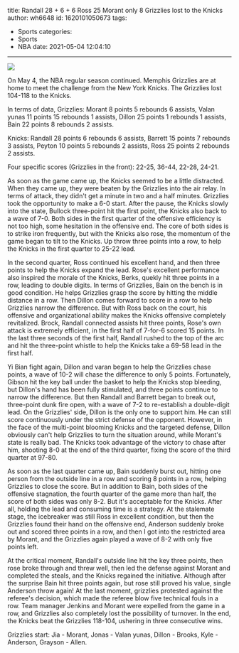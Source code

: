 title: Randall 28 + 6 + 6 Ross 25 Morant only 8 Grizzlies lost to the Knicks
author: wh6648
id: 1620101050673
tags: 
- Sports
categories: 
- Sports
- NBA
date: 2021-05-04 12:04:10
---
![](https://p5.itc.cn/q_70/images01/20210504/d31244c700124fa8b170226923afcd3c.jpeg)


On May 4, the NBA regular season continued. Memphis Grizzlies are at home to meet the challenge from the New York Knicks. The Grizzlies lost 104-118 to the Knicks.

In terms of data, Grizzlies: Morant 8 points 5 rebounds 6 assists, Valan yunas 11 points 15 rebounds 1 assists, Dillon 25 points 1 rebounds 1 assists, Bain 22 points 8 rebounds 2 assists.

Knicks: Randall 28 points 6 rebounds 6 assists, Barrett 15 points 7 rebounds 3 assists, Peyton 10 points 5 rebounds 2 assists, Ross 25 points 2 rebounds 2 assists.

Four specific scores (Grizzlies in the front): 22-25, 36-44, 22-28, 24-21.

As soon as the game came up, the Knicks seemed to be a little distracted. When they came up, they were beaten by the Grizzlies into the air relay. In terms of attack, they didn't get a minute in two and a half minutes. Grizzlies took the opportunity to make a 6-0 start. After the pause, the Knicks slowly into the state, Bullock three-point hit the first point, the Knicks also back to a wave of 7-0. Both sides in the first quarter of the offensive efficiency is not too high, some hesitation in the offensive end. The core of both sides is to strike iron frequently, but with the Knicks also rose, the momentum of the game began to tilt to the Knicks. Up throw three points into a row, to help the Knicks in the first quarter to 25-22 lead.

In the second quarter, Ross continued his excellent hand, and then three points to help the Knicks expand the lead. Rose's excellent performance also inspired the morale of the Knicks, Berks, quekly hit three points in a row, leading to double digits. In terms of Grizzlies, Bain on the bench is in good condition. He helps Grizzlies grasp the score by hitting the middle distance in a row. Then Dillon comes forward to score in a row to help Grizzlies narrow the difference. But with Ross back on the court, his offensive and organizational ability makes the Knicks offensive completely revitalized. Brock, Randall connected assists hit three points, Rose's own attack is extremely efficient, in the first half of 7-for-6 scored 15 points. In the last three seconds of the first half, Randall rushed to the top of the arc and hit the three-point whistle to help the Knicks take a 69-58 lead in the first half.

Yi Bian fight again, Dillon and varan began to help the Grizzlies chase points, a wave of 10-2 will chase the difference to only 5 points. Fortunately, Gibson hit the key ball under the basket to help the Knicks stop bleeding, but Dillon's hand has been fully stimulated, and three points continue to narrow the difference. But then Randall and Barrett began to break out, three-point dunk fire open, with a wave of 7-2 to re-establish a double-digit lead. On the Grizzlies' side, Dillon is the only one to support him. He can still score continuously under the strict defense of the opponent. However, in the face of the multi-point blooming Knicks and the targeted defense, Dillon obviously can't help Grizzlies to turn the situation around, while Morant's state is really bad. The Knicks took advantage of the victory to chase after him, shooting 8-0 at the end of the third quarter, fixing the score of the third quarter at 97-80.

As soon as the last quarter came up, Bain suddenly burst out, hitting one person from the outside line in a row and scoring 8 points in a row, helping Grizzlies to close the score. But in addition to Bain, both sides of the offensive stagnation, the fourth quarter of the game more than half, the score of both sides was only 8-2. But it's acceptable for the Knicks. After all, holding the lead and consuming time is a strategy. At the stalemate stage, the icebreaker was still Ross in excellent condition, but then the Grizzlies found their hand on the offensive end, Anderson suddenly broke out and scored three points in a row, and then I got into the restricted area by Morant, and the Grizzlies again played a wave of 8-2 with only five points left.

At the critical moment, Randall's outside line hit the key three points, then rose broke through and threw well, then led the defense against Morant and completed the steals, and the Knicks regained the initiative. Although after the surprise Bain hit three points again, but rose still proved his value, single Anderson throw again! At the last moment, grizzlies protested against the referee's decision, which made the referee blow five technical fouls in a row. Team manager Jenkins and Morant were expelled from the game in a row, and Grizzlies also completely lost the possibility of turnover. In the end, the Knicks beat the Grizzlies 118-104, ushering in three consecutive wins.

Grizzlies start: Jia - Morant, Jonas - Valan yunas, Dillon - Brooks, Kyle - Anderson, Grayson - Allen.

